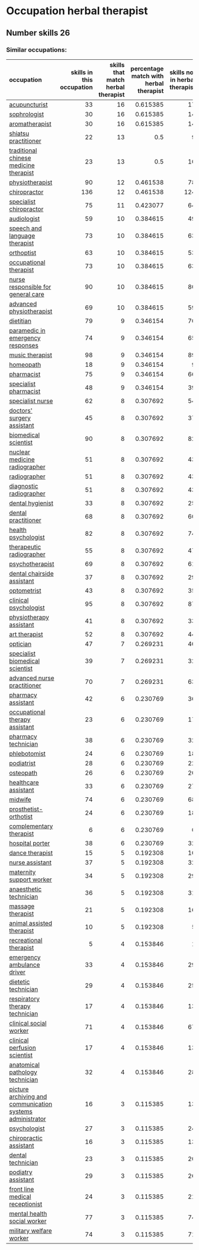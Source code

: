 # Occupation herbal therapist
## Number skills 26
### Similar occupations:
| occupation                                                                                                                |   skills in this occupation |   skills that match herbal therapist |   percentage match with herbal therapist |   skills not in herbal therapist |
|:--------------------------------------------------------------------------------------------------------------------------|----------------------------:|-------------------------------------:|-----------------------------------------:|---------------------------------:|
| [acupuncturist](acupuncturist.md)                                                                                         |                          33 |                                   16 |                                 0.615385 |                               17 |
| [sophrologist](sophrologist.md)                                                                                           |                          30 |                                   16 |                                 0.615385 |                               14 |
| [aromatherapist](aromatherapist.md)                                                                                       |                          30 |                                   16 |                                 0.615385 |                               14 |
| [shiatsu practitioner](shiatsu_practitioner.md)                                                                           |                          22 |                                   13 |                                 0.5      |                                9 |
| [traditional chinese medicine therapist](traditional_chinese_medicine_therapist.md)                                       |                          23 |                                   13 |                                 0.5      |                               10 |
| [physiotherapist](physiotherapist.md)                                                                                     |                          90 |                                   12 |                                 0.461538 |                               78 |
| [chiropractor](chiropractor.md)                                                                                           |                         136 |                                   12 |                                 0.461538 |                              124 |
| [specialist chiropractor](specialist_chiropractor.md)                                                                     |                          75 |                                   11 |                                 0.423077 |                               64 |
| [audiologist](audiologist.md)                                                                                             |                          59 |                                   10 |                                 0.384615 |                               49 |
| [speech and language therapist](speech_and_language_therapist.md)                                                         |                          73 |                                   10 |                                 0.384615 |                               63 |
| [orthoptist](orthoptist.md)                                                                                               |                          63 |                                   10 |                                 0.384615 |                               53 |
| [occupational therapist](occupational_therapist.md)                                                                       |                          73 |                                   10 |                                 0.384615 |                               63 |
| [nurse responsible for general care](nurse_responsible_for_general_care.md)                                               |                          90 |                                   10 |                                 0.384615 |                               80 |
| [advanced physiotherapist](advanced_physiotherapist.md)                                                                   |                          69 |                                   10 |                                 0.384615 |                               59 |
| [dietitian](dietitian.md)                                                                                                 |                          79 |                                    9 |                                 0.346154 |                               70 |
| [paramedic in emergency responses](paramedic_in_emergency_responses.md)                                                   |                          74 |                                    9 |                                 0.346154 |                               65 |
| [music therapist](music_therapist.md)                                                                                     |                          98 |                                    9 |                                 0.346154 |                               89 |
| [homeopath](homeopath.md)                                                                                                 |                          18 |                                    9 |                                 0.346154 |                                9 |
| [pharmacist](pharmacist.md)                                                                                               |                          75 |                                    9 |                                 0.346154 |                               66 |
| [specialist pharmacist](specialist_pharmacist.md)                                                                         |                          48 |                                    9 |                                 0.346154 |                               39 |
| [specialist nurse](specialist_nurse.md)                                                                                   |                          62 |                                    8 |                                 0.307692 |                               54 |
| [doctors' surgery assistant](doctors'_surgery_assistant.md)                                                               |                          45 |                                    8 |                                 0.307692 |                               37 |
| [biomedical scientist](biomedical_scientist.md)                                                                           |                          90 |                                    8 |                                 0.307692 |                               82 |
| [nuclear medicine radiographer](nuclear_medicine_radiographer.md)                                                         |                          51 |                                    8 |                                 0.307692 |                               43 |
| [radiographer](radiographer.md)                                                                                           |                          51 |                                    8 |                                 0.307692 |                               43 |
| [diagnostic radiographer](diagnostic_radiographer.md)                                                                     |                          51 |                                    8 |                                 0.307692 |                               43 |
| [dental hygienist](dental_hygienist.md)                                                                                   |                          33 |                                    8 |                                 0.307692 |                               25 |
| [dental practitioner](dental_practitioner.md)                                                                             |                          68 |                                    8 |                                 0.307692 |                               60 |
| [health psychologist](health_psychologist.md)                                                                             |                          82 |                                    8 |                                 0.307692 |                               74 |
| [therapeutic radiographer](therapeutic_radiographer.md)                                                                   |                          55 |                                    8 |                                 0.307692 |                               47 |
| [psychotherapist](psychotherapist.md)                                                                                     |                          69 |                                    8 |                                 0.307692 |                               61 |
| [dental chairside assistant](dental_chairside_assistant.md)                                                               |                          37 |                                    8 |                                 0.307692 |                               29 |
| [optometrist](optometrist.md)                                                                                             |                          43 |                                    8 |                                 0.307692 |                               35 |
| [clinical psychologist](clinical_psychologist.md)                                                                         |                          95 |                                    8 |                                 0.307692 |                               87 |
| [physiotherapy assistant](physiotherapy_assistant.md)                                                                     |                          41 |                                    8 |                                 0.307692 |                               33 |
| [art therapist](art_therapist.md)                                                                                         |                          52 |                                    8 |                                 0.307692 |                               44 |
| [optician](optician.md)                                                                                                   |                          47 |                                    7 |                                 0.269231 |                               40 |
| [specialist biomedical scientist](specialist_biomedical_scientist.md)                                                     |                          39 |                                    7 |                                 0.269231 |                               32 |
| [advanced nurse practitioner](advanced_nurse_practitioner.md)                                                             |                          70 |                                    7 |                                 0.269231 |                               63 |
| [pharmacy assistant](pharmacy_assistant.md)                                                                               |                          42 |                                    6 |                                 0.230769 |                               36 |
| [occupational therapy assistant](occupational_therapy_assistant.md)                                                       |                          23 |                                    6 |                                 0.230769 |                               17 |
| [pharmacy technician](pharmacy_technician.md)                                                                             |                          38 |                                    6 |                                 0.230769 |                               32 |
| [phlebotomist](phlebotomist.md)                                                                                           |                          24 |                                    6 |                                 0.230769 |                               18 |
| [podiatrist](podiatrist.md)                                                                                               |                          28 |                                    6 |                                 0.230769 |                               22 |
| [osteopath](osteopath.md)                                                                                                 |                          26 |                                    6 |                                 0.230769 |                               20 |
| [healthcare assistant](healthcare_assistant.md)                                                                           |                          33 |                                    6 |                                 0.230769 |                               27 |
| [midwife](midwife.md)                                                                                                     |                          74 |                                    6 |                                 0.230769 |                               68 |
| [prosthetist-orthotist](prosthetist-orthotist.md)                                                                         |                          24 |                                    6 |                                 0.230769 |                               18 |
| [complementary therapist](complementary_therapist.md)                                                                     |                           6 |                                    6 |                                 0.230769 |                                0 |
| [hospital porter](hospital_porter.md)                                                                                     |                          38 |                                    6 |                                 0.230769 |                               32 |
| [dance therapist](dance_therapist.md)                                                                                     |                          15 |                                    5 |                                 0.192308 |                               10 |
| [nurse assistant](nurse_assistant.md)                                                                                     |                          37 |                                    5 |                                 0.192308 |                               32 |
| [maternity support worker](maternity_support_worker.md)                                                                   |                          34 |                                    5 |                                 0.192308 |                               29 |
| [anaesthetic technician](anaesthetic_technician.md)                                                                       |                          36 |                                    5 |                                 0.192308 |                               31 |
| [massage therapist](massage_therapist.md)                                                                                 |                          21 |                                    5 |                                 0.192308 |                               16 |
| [animal assisted therapist](animal_assisted_therapist.md)                                                                 |                          10 |                                    5 |                                 0.192308 |                                5 |
| [recreational therapist](recreational_therapist.md)                                                                       |                           5 |                                    4 |                                 0.153846 |                                1 |
| [emergency ambulance driver](emergency_ambulance_driver.md)                                                               |                          33 |                                    4 |                                 0.153846 |                               29 |
| [dietetic technician](dietetic_technician.md)                                                                             |                          29 |                                    4 |                                 0.153846 |                               25 |
| [respiratory therapy technician](respiratory_therapy_technician.md)                                                       |                          17 |                                    4 |                                 0.153846 |                               13 |
| [clinical social worker](clinical_social_worker.md)                                                                       |                          71 |                                    4 |                                 0.153846 |                               67 |
| [clinical perfusion scientist](clinical_perfusion_scientist.md)                                                           |                          17 |                                    4 |                                 0.153846 |                               13 |
| [anatomical pathology technician](anatomical_pathology_technician.md)                                                     |                          32 |                                    4 |                                 0.153846 |                               28 |
| [picture archiving and communication systems administrator](picture_archiving_and_communication_systems_administrator.md) |                          16 |                                    3 |                                 0.115385 |                               13 |
| [psychologist](psychologist.md)                                                                                           |                          27 |                                    3 |                                 0.115385 |                               24 |
| [chiropractic assistant](chiropractic_assistant.md)                                                                       |                          16 |                                    3 |                                 0.115385 |                               13 |
| [dental technician](dental_technician.md)                                                                                 |                          23 |                                    3 |                                 0.115385 |                               20 |
| [podiatry assistant](podiatry_assistant.md)                                                                               |                          29 |                                    3 |                                 0.115385 |                               26 |
| [front line medical receptionist](front_line_medical_receptionist.md)                                                     |                          24 |                                    3 |                                 0.115385 |                               21 |
| [mental health social worker](mental_health_social_worker.md)                                                             |                          77 |                                    3 |                                 0.115385 |                               74 |
| [military welfare worker](military_welfare_worker.md)                                                                     |                          74 |                                    3 |                                 0.115385 |                               71 |
